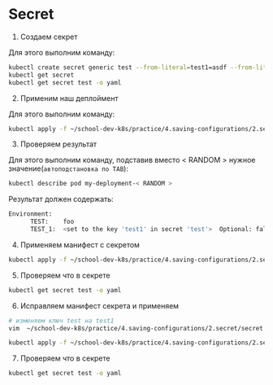 # Secret

1) Создаем секрет

Для этого выполним команду:

```bash
kubectl create secret generic test --from-literal=test1=asdf --from-literal=dbpassword=1q2w3e
kubectl get secret
kubectl get secret test -o yaml
```

2) Применим наш деплоймент

Для этого выполним команду:

```bash
kubectl apply -f ~/school-dev-k8s/practice/4.saving-configurations/2.secret/deployment-with-secret.yaml
```

3) Проверяем результат

Для этого выполним команду, подставив вместо < RANDOM > нужное значение(`автоподстановка по TAB`):

```bash
kubectl describe pod my-deployment-< RANDOM >
```

Результат должен содержать:

```bash
Environment:
      TEST:    foo
      TEST_1:  <set to the key 'test1' in secret 'test'>  Optional: false
```

4) Применяем манифест с секретом

```bash
kubectl apply -f ~/school-dev-k8s/practice/4.saving-configurations/2.secret/secret.yaml
```

5) Проверяем что в секрете

```bash
kubectl get secret test -o yaml
```

6) Исправляем манифест секрета и применяем

```bash
# изменяем ключ test на test1
vim  ~/school-dev-k8s/practice/4.saving-configurations/2.secret/secret.yaml

kubectl apply -f ~/school-dev-k8s/practice/4.saving-configurations/2.secret/secret.yaml
```

7) Проверяем что в секрете

```bash
kubectl get secret test -o yaml
```
